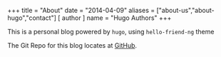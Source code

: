 +++
title = "About"
date = "2014-04-09"
aliases = ["about-us","about-hugo","contact"]
[ author ]
  name = "Hugo Authors"
+++

This is a personal blog powered by `hugo`, using `hello-friend-ng` theme

The Git Repo for this blog locates at [GitHub](https://github.com/gohugoio).
